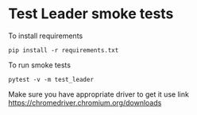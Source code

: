 # Test Leader smoke tests 

To install requirements

```pip install -r requirements.txt```

To run smoke tests

```pytest -v -m test_leader```


Make sure you have appropriate driver to get it use link 
https://chromedriver.chromium.org/downloads

